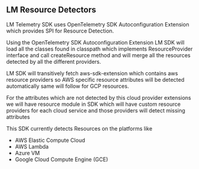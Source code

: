 ## LM Resource Detectors

LM Telemetry SDK uses OpenTelemetry SDK Autoconfiguration Extension which provides SPI for Resource Detection.


Using the OpenTelemetry SDK Autoconfiguration Extension LM SDK will load all the classes found in classpath which implements ResourceProvider interface and call createResource method and will merge all the resources detected by all the different providers.

LM SDK will transitively fetch aws-sdk-extension which contains aws resource providers so AWS specific resource attributes will be detected automatically same will follow for GCP resources.

For the attributes which are not detected by this cloud provider extensions we will have resource module in SDK which will have custom resource providers for each cloud service and those providers will detect missing attributes

This SDK currently detects Resources on the platforms like <br />
- AWS Elastic Compute Cloud<br />
- AWS Lambda<br />
- Azure VM<br />
- Google Cloud Compute Engine (GCE)<br />
